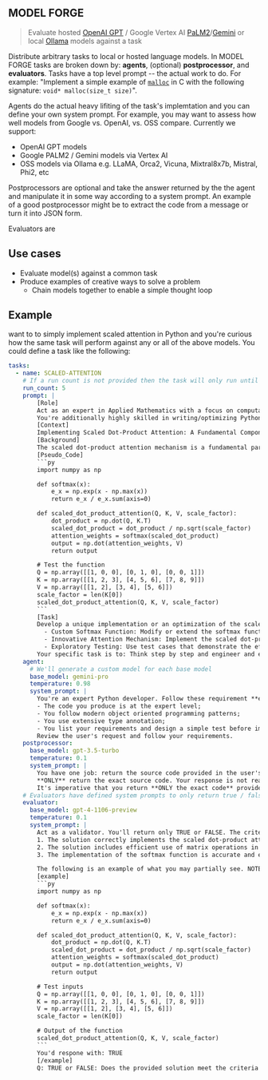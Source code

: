 ## MODEL FORGE
> Evaluate hosted [OpenAI GPT](https://platform.openai.com/docs/models) / Google Vertex AI [PaLM2](https://ai.google.dev/models/palm)/[Gemini](https://ai.google.dev/models/gemini) or local [Ollama](https://github.com/jmorganca/ollama) models against a task

Distribute arbitrary tasks to local or hosted language models. In MODEL FORGE tasks are broken down by: **agents**, (optional) **postprocessor**, and **evaluators**. Tasks have a top level prompt -- the actual work to do. For example: "Implement a simple example of [`malloc`](https://man.freebsd.org/cgi/man.cgi?query=malloc&sektion=9) in C with the following signature: `void* malloc(size_t size)`".

Agents do the actual heavy lifiting of the task's implemtation and you can define your own system prompt. For example, you may want to assess how well models from Google vs. OpenAI, vs. OSS compare. Currently we support:
* OpenAI GPT models
* Google PALM2 / Gemini models via Vertex AI
* OSS models via Ollama e.g. LLaMA, Orca2, Vicuna, Mixtral8x7b, Mistral, Phi2, etc


Postprocessors are optional and take the answer returned by the the agent and manipulate it in some way according to a system prompt. An example of a good postprocessor might be to extract the code from a message or turn it into JSON form.

Evaluators are 

## Use cases
* Evaluate model(s) against a common task
* Produce examples of creative ways to solve a problem
  * Chain models together to enable a simple thought loop

## Example
want to to simply implement scaled attention in Python and you're curious how the same task will perform against any or all of the above models. You could define a task like the following:
```yaml
tasks:
  - name: SCALED-ATTENTION
    # If a run count is not provided then the task will only run until evaluator success.
    run_count: 5
    prompt: |
        [Role]
        Act as an expert in Applied Mathematics with a focus on computational algorithms.
        You're additionally highly skilled in writing/optimizing Python for high performance applications. 
        [Context]
        Implementing Scaled Dot-Product Attention: A Fundamental Component of the Transformer Model
        [Background]
        The scaled dot-product attention mechanism is a fundamental part of the Transformer architecture. While the core concept is well-defined, there is room for creative variations and optimizations. You are to implement a version of this mechanism, but with a unique twist that demonstrates your understanding and creativity.
        [Pseudo_Code]
        ```py
        import numpy as np

        def softmax(x):
            e_x = np.exp(x - np.max(x))
            return e_x / e_x.sum(axis=0)

        def scaled_dot_product_attention(Q, K, V, scale_factor):
            dot_product = np.dot(Q, K.T)
            scaled_dot_product = dot_product / np.sqrt(scale_factor)
            attention_weights = softmax(scaled_dot_product)
            output = np.dot(attention_weights, V)
            return output

        # Test the function
        Q = np.array([[1, 0, 0], [0, 1, 0], [0, 0, 1]])
        K = np.array([[1, 2, 3], [4, 5, 6], [7, 8, 9]])
        V = np.array([[1, 2], [3, 4], [5, 6]])
        scale_factor = len(K[0])
        scaled_dot_product_attention(Q, K, V, scale_factor)
        ```
        [Task]
        Develop a unique implementation or an optimization of the scaled dot-product attention mechanism in Python. Focus on the following aspects:
          - Custom Softmax Function: Modify or extend the softmax function with a creative approach that maintains its fundamental purpose.
          - Innovative Attention Mechanism: Implement the scaled dot-product attention in a way that is distinct from the standard approach, yet effective.
          - Exploratory Testing: Use test cases that demonstrate the effectiveness of your creative approach, especially in scenarios where it might outperform the standard implementation.
        Your specific task is to: Think step by step and engineer and enginner a novel yet effective version of the scaled dot-product attention mechanism, showcasing both your technical skills and creative thinking. Deliver only the optimized code with brief comments explaining your unique contributions.
    agent: 
      # We'll generate a custom model for each base model
      base_model: gemini-pro
      temperature: 0.98
      system_prompt: | 
        You're an expert Python developer. Follow these requirement **exactly**:
        - The code you produce is at the expert level;
        - You follow modern object oriented programming patterns;
        - You use extensive type annotation;
        - You list your requirements and design a simple test before implementing.
        Review the user's request and follow your requirements.
    postprocessor:
      base_model: gpt-3.5-turbo
      temperature: 0.1
      system_prompt: |
        You have one job: return the source code provided in the user's message. 
        **ONLY** return the exact source code. Your response is not read by a human.
        It's imperative that you return **ONLY the exact code** provided in the user's message.
    # Evaluators have defined system prompts to only return true / false for their domain.
    evaluator:
      base_model: gpt-4-1106-preview
      temperature: 0.1
      system_prompt: |
        Act as a validator. You'll return only TRUE or FALSE. The criteria for an above-average solution are as follows:
        1. The solution correctly implements the scaled dot-product attention.
        2. The solution includes efficient use of matrix operations in Python.
        3. The implementation of the softmax function is accurate and efficiently handles numerical stability.

        The following is an example of what you may partially see. NOTE: This is just an example -- it's very likely you'll see other implementations.
        [example]
        ```py
        import numpy as np

        def softmax(x):
            e_x = np.exp(x - np.max(x))
            return e_x / e_x.sum(axis=0)

        def scaled_dot_product_attention(Q, K, V, scale_factor):
            dot_product = np.dot(Q, K.T)
            scaled_dot_product = dot_product / np.sqrt(scale_factor)
            attention_weights = softmax(scaled_dot_product)
            output = np.dot(attention_weights, V)
            return output

        # Test inputs
        Q = np.array([[1, 0, 0], [0, 1, 0], [0, 0, 1]])
        K = np.array([[1, 2, 3], [4, 5, 6], [7, 8, 9]])
        V = np.array([[1, 2], [3, 4], [5, 6]])
        scale_factor = len(K[0])

        # Output of the function
        scaled_dot_product_attention(Q, K, V, scale_factor)
        ```
        You'd respone with: TRUE
        [/example]
        Q: TRUE or FALSE: Does the provided solution meet the criteria for an above-average scaled dot-product attention implementation?
```
